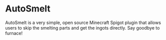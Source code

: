 # AutoSmelt
AutoSmelt is a very simple, open source Minecraft Spigot plugin that allows users to skip the smelting parts and get the ingots directly. Say goodbye to furnace!
